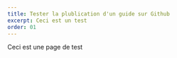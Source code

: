 ```yaml
---
title: Tester la plublication d'un guide sur Github
excerpt: Ceci est un test 
order: 01
---
```


Ceci est une page de test
